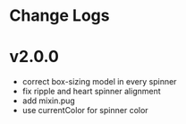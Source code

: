 # Change Logs

# v2.0.0

 - correct box-sizing model in every spinner
 - fix ripple and heart spinner alignment
 - add mixin.pug
 - use currentColor for spinner color

